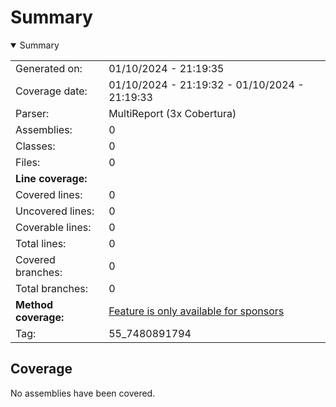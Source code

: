 # Summary
<details open><summary>Summary</summary>

|||
|:---|:---|
| Generated on: | 01/10/2024 - 21:19:35 |
| Coverage date: | 01/10/2024 - 21:19:32 - 01/10/2024 - 21:19:33 |
| Parser: | MultiReport (3x Cobertura) |
| Assemblies: | 0 |
| Classes: | 0 |
| Files: | 0 |
| **Line coverage:** |  |
| Covered lines: | 0 |
| Uncovered lines: | 0 |
| Coverable lines: | 0 |
| Total lines: | 0 |
| Covered branches: | 0 |
| Total branches: | 0 |
| **Method coverage:** | [Feature is only available for sponsors](https://reportgenerator.io/pro) |
| Tag: | 55_7480891794 |

</details>

## Coverage
No assemblies have been covered.
